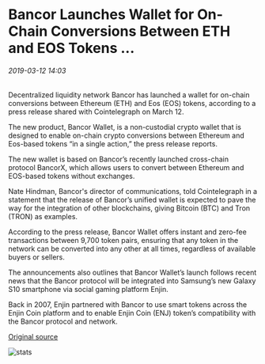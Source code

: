 # Bancor Launches Wallet for On-Chain Conversions Between ETH and EOS Tokens ...

###### 2019-03-12 14:03

Decentralized liquidity network Bancor has launched a wallet for on-chain conversions between Ethereum (ETH) and Eos (EOS) tokens, according to a press release shared with Cointelegraph on March 12.

The new product, Bancor Wallet, is a non-custodial crypto wallet that is designed to enable on-chain crypto conversions between Ethereum and Eos-based tokens “in a single action,” the press release reports.

The new wallet is based on Bancor’s recently launched cross-chain protocol BancorX, which allows users to convert between Ethereum and EOS-based tokens without exchanges.

Nate Hindman, Bancor's director of communications, told Cointelegraph in a statement that the release of Bancor’s unified wallet is expected to pave the way for the integration of other blockchains, giving Bitcoin (BTC) and Tron (TRON) as examples.

According to the press release, Bancor Wallet offers instant and zero-fee transactions between 9,700 token pairs, ensuring that any token in the network can be converted into any other at all times, regardless of available buyers or sellers.

The announcements also outlines that Bancor Wallet’s launch follows recent news that the Bancor protocol will be integrated into Samsung’s new Galaxy S10 smartphone via social gaming platform Enjin.

Back in 2007, Enjin partnered with Bancor to use smart tokens across the Enjin Coin platform and to enable Enjin Coin (ENJ) token’s compatibility with the Bancor protocol and network.

[Original source](https://cointelegraph.com/news/bancor-launches-wallet-for-on-chain-conversions-between-eth-and-eos-tokens)

![stats](https://c.statcounter.com/11760860/0/a89fa40b/1/ "stats")